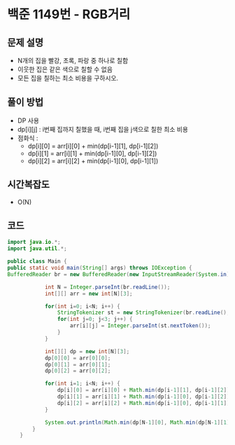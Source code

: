 
# 백준 1149번 - RGB거리

## 문제 설명
- N개의 집을 빨강, 초록, 파랑 중 하나로 칠함
- 이웃한 집은 같은 색으로 칠할 수 없음
- 모든 집을 칠하는 최소 비용을 구하시오.

## 풀이 방법
- DP 사용
- dp[i][j] : i번째 집까지 칠했을 때, i번째 집을 j색으로 칠한 최소 비용
- 점화식 :
    - dp[i][0] = arr[i][0] + min(dp[i-1][1], dp[i-1][2])
    - dp[i][1] = arr[i][1] + min(dp[i-1][0], dp[i-1][2])
    - dp[i][2] = arr[i][2] + min(dp[i-1][0], dp[i-1][1])
    
## 시간복잡도
- O(N)

## 코드
````java
import java.io.*;
import java.util.*;

public class Main {
public static void main(String[] args) throws IOException {
BufferedReader br = new BufferedReader(new InputStreamReader(System.in));

            int N = Integer.parseInt(br.readLine());
            int[][] arr = new int[N][3];

            for(int i=0; i<N; i++) {
                StringTokenizer st = new StringTokenizer(br.readLine()," ");
                for(int j=0; j<3; j++) {
                    arr[i][j] = Integer.parseInt(st.nextToken());
                }
            }

            int[][] dp = new int[N][3];
            dp[0][0] = arr[0][0];
            dp[0][1] = arr[0][1];
            dp[0][2] = arr[0][2];

            for(int i=1; i<N; i++) {
                dp[i][0] = arr[i][0] + Math.min(dp[i-1][1], dp[i-1][2]);
                dp[i][1] = arr[i][1] + Math.min(dp[i-1][0], dp[i-1][2]);
                dp[i][2] = arr[i][2] + Math.min(dp[i-1][0], dp[i-1][1]);
            }

            System.out.println(Math.min(dp[N-1][0], Math.min(dp[N-1][1], dp[N-1][2])));
        }
    }

